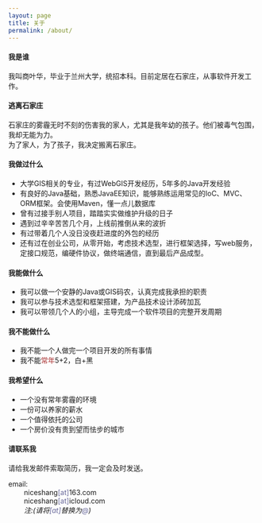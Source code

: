 ```yaml
---
layout: page
title: 关于
permalink: /about/
---
```


#### 我是谁

我叫商叶华，毕业于兰州大学，统招本科。目前定居在石家庄，从事软件开发工作。       
          

#### 逃离石家庄

石家庄的雾霾无时不刻的伤害我的家人，尤其是我年幼的孩子。他们被毒气包围，我却无能为力。    
为了家人，为了孩子，我决定搬离石家庄。     
        

#### 我做过什么  

* 大学GIS相关的专业，有过WebGIS开发经历，5年多的Java开发经验
* 有良好的Java基础，熟悉JavaEE知识，能够熟练运用常见的IoC、MVC、ORM框架。会使用Maven，懂一点儿数据库
* 曾有过接手别人项目，踏踏实实做维护升级的日子
* 遇到过辛辛苦苦几个月，上线前推倒从来的波折
* 有过带着几个人没日没夜赶进度的外包的经历
* 还有过在创业公司，从零开始，考虑技术选型，进行框架选择，写web服务，定接口规范，编硬件协议，做终端通信，直到最后产品成型。
          

#### 我能做什么

* 我可以做一个安静的Java或GIS码农，认真完成我承担的职责
* 我可以参与技术选型和框架搭建，为产品技术设计添砖加瓦
* 我可以带领几个人的小组，主导完成一个软件项目的完整开发周期
          

#### 我不能做什么

* 我不能一个人做完一个项目开发的所有事情
* 我不能<span style="color:#A33">常年</span>5+2，白+黑
       

#### 我希望什么

* 一个没有常年雾霾的环境
* 一份可以养家的薪水
* 一个值得依托的公司
* 一个房价没有贵到望而怯步的城市
    

#### 请联系我    
        
请给我发邮件索取简历，我一定会及时发送。          

email:            
&nbsp;&nbsp;&nbsp;&nbsp;&nbsp;&nbsp;&nbsp;&nbsp;niceshang<span style="color:#669">[at]</span>163.com        
&nbsp;&nbsp;&nbsp;&nbsp;&nbsp;&nbsp;&nbsp;&nbsp;niceshang<span style="color:#669">[at]</span>icloud.com         
&nbsp;&nbsp;&nbsp;&nbsp;&nbsp;&nbsp;&nbsp;&nbsp;*注:(请将<span style="color:#669">[at]</span>替换为<span style="color:#669">@</span>)*    
